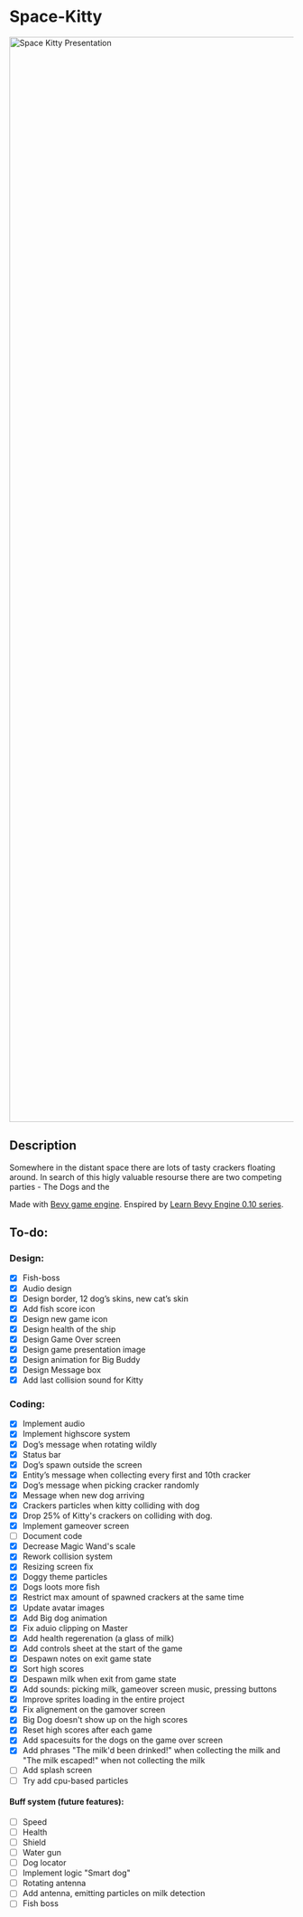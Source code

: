 # Space-Kitty

<img width="1920" alt="Space Kitty Presentation" src="https://github.com/ghashy/Space-Kitty/assets/128966780/b06f223c-996c-4d91-8275-8b30d18124a9">

## Description

Somewhere in the distant space there are lots of tasty crackers floating around. In search of this higly valuable resourse there are two competing parties - The Dogs and the

Made with [Bevy game engine](https://github.com/bevyengine/bevy). Enspired by [Learn Bevy Engine 0.10 series](https://www.youtube.com/playlist?list=PLVnntJRoP85JHGX7rGDu6LaF3fmDDbqyd).

## To-do:

### Design:

- [x] Fish-boss
- [x] Audio design
- [x] Design border, 12 dog’s skins, new cat’s skin
- [x] Add fish score icon
- [x] Design new game icon
- [x] Design health of the ship
- [x] Design Game Over screen
- [x] Design game presentation image
- [x] Design animation for Big Buddy
- [x] Design Message box
- [x] Add last collision sound for Kitty

### Coding:

- [x] Implement audio
- [x] Implement highscore system
- [x] Dog’s message when rotating wildly
- [x] Status bar
- [x] Dog’s spawn outside the screen
- [x] Entity’s message when collecting every first and 10th cracker
- [x] Dog’s message when picking cracker randomly
- [x] Message when new dog arriving
- [x] Crackers particles when kitty colliding with dog
- [x] Drop 25% of Kitty's crackers on colliding with dog.
- [x] Implement gameover screen
- [ ] Document code
- [x] Decrease Magic Wand's scale
- [x] Rework collision system
- [x] Resizing screen fix
- [x] Doggy theme particles
- [x] Dogs loots more fish
- [x] Restrict max amount of spawned crackers at the same time
- [x] Update avatar images
- [x] Add Big dog animation
- [x] Fix aduio clipping on Master
- [x] Add health regerenation (a glass of milk)
- [x] Add controls sheet at the start of the game
- [x] Despawn notes on exit game state
- [x] Sort high scores
- [x] Despawn milk when exit from game state
- [x] Add sounds: picking milk, gameover screen music, pressing buttons
- [x] Improve sprites loading in the entire project
- [x] Fix alignement on the gamover screen
- [x] Big Dog doesn't show up on the high scores
- [x] Reset high scores after each game
- [x] Add spacesuits for the dogs on the game over screen
- [x] Add phrases "The milk'd been drinked!" when collecting the milk and "The milk escaped!" when not collecting the milk
- [ ] Add splash screen
- [ ] Try add cpu-based particles

#### Buff system (future features):

- [ ] Speed
- [ ] Health
- [ ] Shield
- [ ] Water gun
- [ ] Dog locator
- [ ] Implement logic "Smart dog"
- [ ] Rotating antenna
- [ ] Add antenna, emitting particles on milk detection
- [ ] Fish boss
